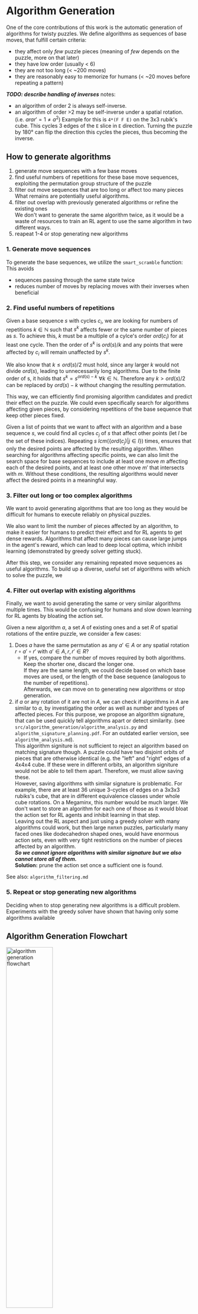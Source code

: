 # Algorithm Generation

One of the core contributions of this work is the automatic generation of algorithms for twisty puzzles. We define algorithms as sequences of base moves, that fulfill certain criteria:
- they affect only _few_ puzzle pieces (meaning of _few_ depends on the puzzle, more on that later)
- they have low order (usually < 6)
- they are not too long (< ~200 moves)
- they are reasonably easy to memorize for humans (< ~20 moves before repeating a pattern)

***TODO: describe handling of inverses***
notes:
- an algorithm of order 2 is always self-inverse.
- an algorithm of order >2 may be self-inverse under a spatial rotation. (i.e. $a r a r' = 1 \neq a^2$) Example for this is `4*(F F E)` on the 3x3 rubik's cube. This cycles 3 edges of the `E` slice in `E` direction. Turning the puzzle by 180° can flip the direction this cycles the pieces, thus becoming the inverse.


## How to generate algorithms
1. generate move sequences with a few base moves
2. find useful numbers of repetitions for these base move sequences, exploiting the permutation group structure of the puzzle
3. filter out move sequences that are too long or affect too many pieces  
   What remains are potentially useful algorithms.
4. filter out overlap with previously generated algorithms or refine the existing ones  
   We don't want to generate the same algorithm twice, as it would be a waste of resources to train an RL agent to use the same algorithm in two different ways.
5. reapeat 1-4 or stop generating new algorithms

### 1. Generate move sequences
To generate the base sequences, we utilize the `smart_scramble` function: This avoids
- sequences passing through the same state twice
- reduces number of moves by replacing moves with their inverses when beneficial

### 2. Find useful numbers of repetitions
Given a base sequence $s$ with cycles $c_i$, we are looking for numbers of repetitions $k \in \mathbb{N}$ such that $s^k$ affects fewer or the same number of pieces as $s$. To achieve this, $k$ must be a multiple of a cylce's order $ord(c_i)$ for at least one cycle. Then the order of $s^k$ is $ord(s)/k$ and any points that were affected by $c_i$ will remain unaffected by $s^k$.

We also know that $k\leq ord(s)/2$ must hold, since any larger $k$ would not divide $ord(s)$, leading to unnecessarily long algorithms. Due to the finite order of s, it holds that $s^k = s^{ord(s)-k} \,\, \forall k \in \mathbb{N}$. Therefore any $k > ord(s)/2$ can be replaced by $ord(s)-k$ without changing the resulting permutation.

This way, we can efficiently find promising algorithm candidates and predict their effect on the puzzle. We could even specifically search for algorithms affecting given pieces, by considering repetitions of the base sequence that keep other pieces fixed.

Given a list of points that we want to affect with an algorithm and a base sequence $s$, we could find all cycles $c_j$ of $s$ that affect other points (let $I$ be the set of these indices). Repeating $s$ $lcm(\{ord(c_j) | j \in I\})$ times, ensures that only the desired points are affected by the resulting algorithm.
When searching for algorithms affecting specific points, we can also limit the search space for base sequences to include at least one move $m$ affecting each of the desired points, and at least one other move $m'$ that intersects with $m$. Without these conditions, the resulting algorithms would never affect the desired points in a meaningful way.

### 3. Filter out long or too complex algorithms
We want to avoid generating algorithms that are too long as they would be difficult for humans to execute reliably on physical puzzles.

We also want to limit the number of pieces affected by an algorithm, to make it easier for humans to predict their effect and for RL agents to get dense rewards. Algorithms that affect  many pieces can cause large jumps in the agent's reward, which can lead to deep local optima, which inhibit learning (demonstrated by greedy solver getting stuck).

After this step, we consider any remaining repeated move sequences as useful algorithms. To build up a diverse, useful set of algorithms with which to solve the puzzle, we 

### 4. Filter out overlap with existing algorithms
Finally, we want to avoid generating the same or very similar algorithms multiple times. This would be confusing for humans and slow down learning for RL agents by bloating the action set.

Given a new algorithm $a$, a set $A$ of existing ones and a set $R$ of spatial rotations of the entire puzzle, we consider a few cases:
1. Does $a$ have the same permutation as any $a' \in A$ or any spatial rotation $r \circ a' \circ r'$ with $a' \in A, r, r' \in R$?  
   - If yes, compare the number of moves required by both algorithms. Keep the shorter one, discard the longer one.  
        If they are the same length, we could decide based on which base moves are used, or the length of the base sequence (analogous to the number of repetitions).  
        Afterwards, we can move on to generating new algorithms or stop generation.
2. if $a$ or any rotation of it are not in $A$, we can check if algorithms in $A$ are similar to $a$, by investigating the order as well as number and types of affected pieces. For this purpose, we propose an algorithm signature, that can be used quickly tell algorithms apart or detect similarity. (see `src/algorithm_generation/algorithm_analysis.py` and `algorithm_signature_planning.pdf`. For an outdated earlier version, see `algorithm_analysis.md`).  
This algorithm signiture is not sufficient to reject an algorithm based on matching signature though. A puzzle could have two disjoint orbits of pieces that are otherwise identical (e.g. the "left" and "right" edges of a 4x4x4 cube. If these were in different orbits, an algorithm signiture would not be able to tell them apart. Therefore, we must allow saving these.  
However, saving algorithms with similar signature is problematic. For example, there are at least 36 unique  3-cycles of edges on a 3x3x3 rubiks's cube, that are in different equivalence classes under whole cube rotations. On a Megaminx, this number would be much larger. We don't want to store an algorithm for each one of those as it would bloat the action set for RL agents and inhibit learning in that step.  
Leaving out the RL aspect and just using a greedy solver with many algorithms could work, but then large nxnxn puzzles, particularly many faced ones like dodecahedron shaped ones, would have enormous action sets, even with very tight restrictions on the number of pieces affected by an algorithm.  
___So we cannot ignore algorithms with similar signature but we also cannot store all of them.___  
**Solution:** prune the action set once a sufficient one is found.

See also: `algorithm_filtering.md`

### 5. Repeat or stop generating new algorithms
Deciding when to stop generating new algorithms is a difficult problem. Experiments with the greedy solver have shown that having only some algorithms available

## Algorithm Generation Flowchart
<!-- ![algorithm generation flowchart](algorithm_generation_flowchart.png) -->
<!-- smaller html image: -->
<img src="algorithm_generation_flowchart.png" alt="algorithm generation flowchart" width="50%"/>


## Ideas for advanced algorithm generation
### 1. Dynamic algorithm generation based on greedy solver
Part 2 of this method describes how to find algorithms targetting specific points. This could be used to dynamically find algorithms solving the puzzle in steps.

At first, find any algorithm. Then, over many scrambles and greedy solves optimizing the reward function, we can differentiate pieces that can be solved with the exisitng algorihtms from those that can't. We can then generate new algorithms targetting only the unsolved pieces. This prevents making the action set for RL agents unnecessarily large.

#### Positive effects of this approach

- This allows enables solutions to follow a common strategy used by humans: first solve a few pieces while ignoring the rest, then solve the rest in similar steps, ignoring some others.
This can be useful, as it simplifies the algorithms needed to solve the puzzle.
Example: When we start our solution by solving the corners of a Rubik's cube, we don't have to avoid affecting the edges. We only try to avoid undoing existing progress.

![stepwise solution to Rubik's cube](stepwise_rubiks_cube_solution.jpg)
(image taken from [cubelelo.com](https://www.cubelelo.com/cdn/shop/articles/how_to_solve_rubiks_cube_1200x.jpg?v=1669713926), _cropped to remove text_) <!-- TODO: replace with own image -->

- This would solve the problem of having multiple algorithms of different orders affecting the same or similar pieces.

- This technique could provide a good indication when to stop searching for new algorithms: If the greedy solver can solve a high proportion of states, we can assume that the action set is sufficient for the RL agent to efficiently learn a good policy.

### 2. Advanced algorithm generation through conjugation
current algorithm generation cannot easily find some popular algorithms because they don't follow the structure n*(base_sequence). Instead, they are better described by a sequence mAmAm^-2, where A is the base sequence and m is a setup move that gets undone afterwards.

### 3. Advanced algorithm generation by recording piece effects
This idea relaxes the condition on the number of pieces an algorithm can affect.

1. categorize permutations into:  
   a) those that _move_ pieces around the puzzle (cycles go between different pieces)  
   b) those that _rotate_ pieces in-place (all cycles are within a single piece)  
   c) those that both _move_ and _rotate_ pieces
   For each affected piece, store, whether it is _moved_, _rotated_.
2. a new algorithm affecting more than a few pieces can still be accepted, if other algorithms can counteract its side-effects. We may find one algorithm that only rotates pieces in-place and another that moves some while rotating others. In some cases, these could be combined to create a single new algorithm that only moves pieces.  
   Such cases could be identified by checking the classification of each piece affected. The goal would then be to find algorithms that are in categories (a) or (b). For new algorithms in (c), we search through existing algorithms to find a pair that can counteract the side-effects of the new one.


# end condition: Group pieces/ points into orbits.
applies the same for points

using random scrambles, record where each piece can move.
Collect this info into a list of possible positions for each piece. To get more complete information, merge the orbits of pieces as soon as one overlapping position is found. This way, we can find out which pieces can be interchanged and which can't.

This process can be recreated using just algorithms and spatial rotations to measure when we have found sufficiently many algorithms to solve the puzzle without base moves.

Withenough algorithms, it may be feasible, if not advantageous to train an AI using no base moves and instead just algorithms and symmetries.

Try adding a binary neuron: 1 if last action was a spatial rotation, 0 otherwise. Then, punish the agent for using two spatial rotations in a row. (the extra neuron is required for this to remain an MDP).

When calculating piece orbits from algorithms, don't apply rotations as moves but rather wrap algorithms in rotations as conjuggates (e.g. $r^{-1} a r$ instead of $a$). Otherwise, whole puzzle rotations could join orbits that may not be connected when just considering base moves.
It certainly is a problem without symmetry filtering (example: skewb), but with symmetry filtering (see OneNote), it be irrelevant.

## Potential efficiency improvement
We can consider solving the permutations within each orbit as a subproblem, that usually has a much smaller state space than the entire puzzle, but can still be represented the same way: as a permutation group. If we find a set of algorithms that can generate all valid permutations of an orbit, we have solved that subproblem. If we achieve this independently for every orbit, we know that we have found a sufficient set of algorithms to solve the entire puzzle.

This is not guaranteed to work for all puzzles though. It's possible, that for some puzzles and some orbit within them, there is no algorithm (especially not one meeting our other requirements) that only affects pieces in that orbit. Some orbits may always be linked to others and cannot be solved independently. In such cases, checking for the end condition described above would be wasted time.
